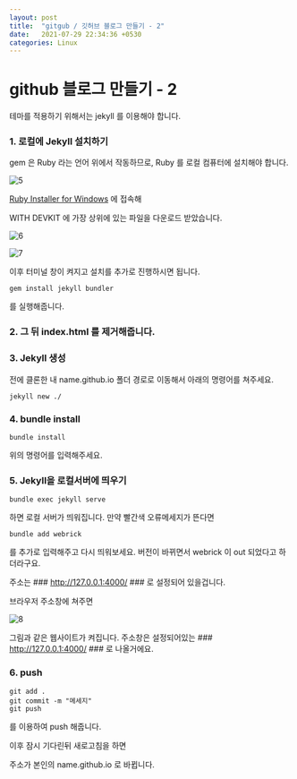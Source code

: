 ```yaml
---
layout: post
title:  "gitgub / 깃허브 블로그 만들기 - 2"
date:   2021-07-29 22:34:36 +0530
categories: Linux
---
```


# github 블로그 만들기 - 2

테마를 적용하기 위해서는 jekyll 를 이용해야 합니다.




### 1. 로컬에 Jekyll 설치하기



gem 은 Ruby 라는 언어 위에서 작동하므로, Ruby 를 로컬 컴퓨터에 설치해야 합니다.


![5](https://user-images.githubusercontent.com/61610411/127499570-f2af72b7-c23d-41b4-8daa-99fe40d23bfa.PNG)



[Ruby Installer for Windows](https://rubyinstaller.org/downloads/) 에 접속해



WITH DEVKIT 에 가장 상위에 있는 파일을 다운로드 받았습니다.



![6](https://user-images.githubusercontent.com/61610411/127499630-b6b10c25-c8f6-412d-9637-2d8160ad2d06.PNG)



![7](https://user-images.githubusercontent.com/61610411/127499742-750dc23c-3b02-4620-af13-da5127800e73.PNG)



이후 터미널 창이 켜지고 설치를 추가로 진행하시면 됩니다.




```
gem install jekyll bundler
```

를 실행해줍니다.


### 2. 그 뒤 index.html 를 제거해줍니다.



### 3. Jekyll 생성



전에 클론한 내 name.github.io 폴더 경로로 이동해서 아래의 명령어를 쳐주세요.



```
jekyll new ./
```


### 4. bundle install



```
bundle install
```

위의 명령어를 입력해주세요.


### 5. Jekyll을 로컬서버에 띄우기



```
bundle exec jekyll serve
```


하면 로컬 서버가 띄워집니다. 만약 빨간색 오류메세지가 뜬다면



```
bundle add webrick
```



를 추가로 입력해주고 다시 띄워보세요. 버전이 바뀌면서 webrick 이 out 되었다고 하더라구요.

주소는 ### http://127.0.0.1:4000/ ### 로 설정되어 있을겁니다.

브라우저 주소창에 쳐주면 

![8](https://user-images.githubusercontent.com/61610411/127501271-ad0a9442-8940-4185-a11c-db9e5e1a5c8b.PNG)


그림과 같은 웹사이트가 켜집니다. 주소창은 설정되어있는 ### http://127.0.0.1:4000/ ### 로 나올거에요.

### 6. push



```
git add .
git commit -m "메세지"
git push
```



를 이용하여 push 해줍니다.


이후 잠시 기다린뒤 새로고침을 하면


주소가 본인의 name.github.io 로 바뀝니다.